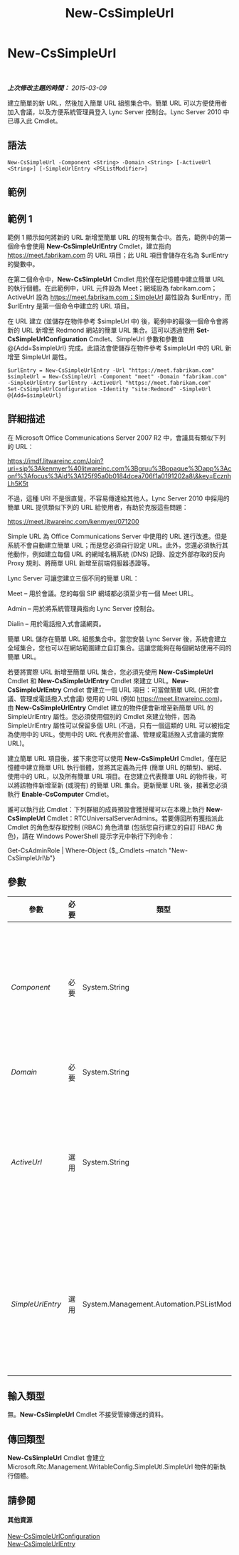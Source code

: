 ﻿---
title: New-CsSimpleUrl
TOCTitle: New-CsSimpleUrl
ms:assetid: 0dcf919e-9896-4428-8f12-0fc611661fa8
ms:mtpsurl: https://technet.microsoft.com/zh-tw/library/Gg398180(v=OCS.15)
ms:contentKeyID: 49290081
ms.date: 08/10/2015
mtps_version: v=OCS.15
ms.translationtype: HT
---

# New-CsSimpleUrl

 

_**上次修改主題的時間：** 2015-03-09_

建立簡單的新 URL，然後加入簡單 URL 組態集合中。簡單 URL 可以方便使用者加入會議，以及方便系統管理員登入 Lync Server 控制台。Lync Server 2010 中已導入此 Cmdlet。

## 語法

    New-CsSimpleUrl -Component <String> -Domain <String> [-ActiveUrl <String>] [-SimpleUrlEntry <PSListModifier>]

## 範例

## 範例 1

範例 1 顯示如何將新的 URL 新增至簡單 URL 的現有集合中。首先，範例中的第一個命令會使用 **New-CsSimpleUrlEntry** Cmdlet，建立指向 https://meet.fabrikam.com 的 URL 項目；此 URL 項目會儲存在名為 $urlEntry 的變數中。

在第二個命令中，**New-CsSimpleUrl** Cmdlet 用於僅在記憶體中建立簡單 URL 的執行個體。在此範例中，URL 元件設為 Meet；網域設為 fabrikam.com；ActiveUrl 設為 https://meet.fabrikam.com；SimpleUrl 屬性設為 $urlEntry，而 $urlEntry 是第一個命令中建立的 URL 項目。

在 URL 建立 (並儲存在物件參考 $simpleUrl 中) 後，範例中的最後一個命令會將新的 URL 新增至 Redmond 網站的簡單 URL 集合。這可以透過使用 **Set-CsSimpleUrlConfiguration** Cmdlet、SimpleUrl 參數和參數值 @{Add=$simpleUrl} 完成。此語法會使儲存在物件參考 $simpleUrl 中的 URL 新增至 SimpleUrl 屬性。

    $urlEntry = New-CsSimpleUrlEntry -Url "https://meet.fabrikam.com"
    $simpleUrl = New-CsSimpleUrl -Component "meet" -Domain "fabrikam.com" -SimpleUrlEntry $urlEntry -ActiveUrl "https://meet.fabrikam.com"
    Set-CsSimpleUrlConfiguration -Identity "site:Redmond" -SimpleUrl @{Add=$simpleUrl}

## 詳細描述

在 Microsoft Office Communications Server 2007 R2 中，會議具有類似下列的 URL：

https://imdf.litwareinc.com/Join?uri=sip%3Akenmyer%40litwareinc.com%3Bgruu%3Bopaque%3Dapp%3Aconf%3Afocus%3Aid%3A125f95a0b0184dcea706f1a0191202a8\&key=EcznhLh5K5t

不過，這種 URl 不是很直覺，不容易傳達給其他人。Lync Server 2010 中採用的簡單 URL 提供類似下列的 URL 給使用者，有助於克服這些問題：

https://meet.litwareinc.com/kenmyer/071200

Simple URL 為 Office Communications Server 中使用的 URL 進行改進。但是系統不會自動建立簡單 URL；而是您必須自行設定 URL。此外，您還必須執行其他動作，例如建立每個 URL 的網域名稱系統 (DNS) 記錄、設定外部存取的反向 Proxy 規則、將簡單 URL 新增至前端伺服器憑證等。

Lync Server 可讓您建立三個不同的簡單 URL：

Meet – 用於會議。您的每個 SIP 網域都必須至少有一個 Meet URL。

Admin – 用於將系統管理員指向 Lync Server 控制台。

Dialin – 用於電話撥入式會議網頁。

簡單 URL 儲存在簡單 URL 組態集合中。當您安裝 Lync Server 後，系統會建立全域集合，您也可以在網站範圍建立自訂集合。這讓您能夠在每個網站使用不同的簡單 URL。

若要將實際 URL 新增至簡單 URL 集合，您必須先使用 **New-CsSimpleUrl** Cmdlet 和 **New-CsSimpleUrlEntry** Cmdlet 來建立 URL。**New-CsSimpleUrlEntry** Cmdlet 會建立一個 URL 項目：可當做簡單 URL (用於會議、管理或電話撥入式會議) 使用的 URL (例如 https://meet.litwareinc.com)。由 **New-CsSimpleUrlEntry** Cmdlet 建立的物件便會新增至新簡單 URL 的 SimpleUrlEntry 屬性。您必須使用個別的 Cmdlet 來建立物件，因為 SimpleUrlEntry 屬性可以保留多個 URL (不過，只有一個這類的 URL 可以被指定為使用中的 URL。使用中的 URL 代表用於會議、管理或電話撥入式會議的實際 URL)。

建立簡單 URL 項目後，接下來您可以使用 **New-CsSimpleUrl** Cmdlet，僅在記憶體中建立簡單 URL 執行個體，並將其定義為元件 (簡單 URL 的類型)、網域、使用中的 URL，以及所有簡單 URL 項目。在您建立代表簡單 URL 的物件後，可以將該物件新增至新 (或現有) 的簡單 URL 集合。更新簡單 URL 後，接著您必須執行 **Enable-CsComputer** Cmdlet。

誰可以執行此 Cmdlet：下列群組的成員預設會獲授權可以在本機上執行 **New-CsSimpleUrl** Cmdlet：RTCUniversalServerAdmins。若要傳回所有獲指派此 Cmdlet 的角色型存取控制 (RBAC) 角色清單 (包括您自行建立的自訂 RBAC 角色)，請在 Windows PowerShell 提示字元中執行下列命令：

Get-CsAdminRole | Where-Object {$\_.Cmdlets –match "New-CsSimpleUrl\\b"}

## 參數


<table>
<colgroup>
<col style="width: 25%" />
<col style="width: 25%" />
<col style="width: 25%" />
<col style="width: 25%" />
</colgroup>
<thead>
<tr class="header">
<th>參數</th>
<th>必要</th>
<th>類型</th>
<th>說明</th>
</tr>
</thead>
<tbody>
<tr class="odd">
<td><p><em>Component</em></p></td>
<td><p>必要</p></td>
<td><p>System.String</p></td>
<td><p>表示要建立之簡單 URL 的類型。有效值為：</p>
<p>Meet – 用於管理會議的 URL。</p>
<p>Admin – 指向 Lync Server 控制台的 URL。</p>
<p>Dialin – 用於電話撥入式會議的 URL。</p>
<p>例如：-Component &quot;Meet&quot;。</p></td>
</tr>
<tr class="even">
<td><p><em>Domain</em></p></td>
<td><p>必要</p></td>
<td><p>System.String</p></td>
<td><p>簡單 URL 的 SIP 網域。例如：-Domain &quot;litwareinc.com&quot;。</p></td>
</tr>
<tr class="odd">
<td><p><em>ActiveUrl</em></p></td>
<td><p>選用</p></td>
<td><p>System.String</p></td>
<td><p>表示使用者實際存取的 URL。SimpleUrlEntry 屬性可以包含多個 URL，但是在指定的時間內只有其中一個 URL 會在使用中。如果您嘗試將 ActiveUrl 設為在 SimpleUrlEntry 屬性中找不到的值，就會發生錯誤。</p>
<p>若要指派使用中的 URL，只要使用 URL 本身做為參數值即可。例如：-ActiveUrl https://meet.litwareinc.com&quot;。</p></td>
</tr>
<tr class="even">
<td><p><em>SimpleUrlEntry</em></p></td>
<td><p>選用</p></td>
<td><p>System.Management.Automation.PSListModifier</p></td>
<td><p>指定元件之 URL 的集合。例如，https://meet.litwareinc.com 和 https://litwareinc.com/meet 都可以設定為 Meet 元件的 URL 項目。不過，只有其中一個 URL 可以 (而且必須) 設定為使用中的 URL。</p>
<p>簡單 URL 項目必須使用 <strong>New-CsSimpleUrlEntry</strong> Cmdlet 建立。</p></td>
</tr>
</tbody>
</table>


## 輸入類型

無。**New-CsSimpleUrl** Cmdlet 不接受管線傳送的資料。

## 傳回類型

**New-CsSimpleUrl** Cmdlet 會建立 Microsoft.Rtc.Management.WritableConfig.SimpleUtl.SimpleUrl 物件的新執行個體。

## 請參閱

#### 其他資源

[New-CsSimpleUrlConfiguration](new-cssimpleurlconfiguration.md)  
[New-CsSimpleUrlEntry](new-cssimpleurlentry.md)

